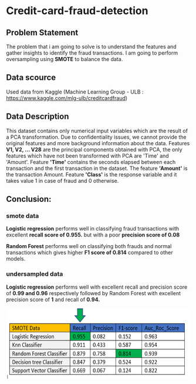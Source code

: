 # Credit-card-fraud-detection
## Problem Statement
The problem that i am going to solve is to understand the features and gather insights to identify the fraud transactions. I am going to perform oversampling using __SMOTE__ to balance the data.

## Data scource
Used data from Kaggle (Machine Learning Group - ULB : https://www.kaggle.com/mlg-ulb/creditcardfraud)
## Data Description
This dataset contains only numerical input variables which are the result of a PCA transformation. Due to confidentiality issues, we cannot provide the original features and more background information about the data. 
Features __V1, V2, … V28__ are the principal components obtained with PCA, the only features which have not been transformed with PCA are 'Time' and 'Amount'. 
Feature __'Time'__ contains the seconds elapsed between each transaction and the first transaction in the dataset. The feature __'Amount'__ is the transaction Amount. Feature __'Class'__ is the response variable and it takes value 1 in case of fraud and 0 otherwise.

## Conclusion:

### smote data

__Logistic regression__ performs well in classifying fraud transactions with excellent __recall score of 0.955.__ but with a poor __precision score of 0.08__

__Random Forest__ performs well on classifying both frauds and normal transactions which gives higher __F1 score of 0.814__ compared to other models.

### undersampled data

__Logistic regression__ performs well with excellent recall and precision score of __0.99 and 0.96__ respectively followed by Random Forest with excellent precision score of __1__ and recall of __0.94.__

![](https://github.com/Dheepak-97/Credit-card-fraud-detection/blob/master/final%20result.png)

















